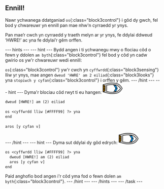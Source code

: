 ## Ennill!

Nawr ychwanega ddatganiad `os`{:class="block3control"} i gôd dy gwch, fel bod y chwareuwr yn ennill pan mae nhw'n cyrraedd yr ynys.

Pan mae’r cwch yn cyrraedd y traeth melyn ar yr ynys, fe ddylai ddweud ‘HWRE!’ ac yna fe ddylai’r gêm orffen.

\--- hints \--- \--- hint \--- Bydd angen i ti ychwanegu mwy o flociau côd o fewn y ddolen `am byth`{:class="block3control"} fel bod y côd yn cadw gwirio os yw'r chwareuwr wedi ennill:

`os`{:class="block3control"} yw'r cwch yn `cyffwrdd`{:class="block3sensing"} lliw yr ynys, mae angen `dweud 'HWRE' am 2 eiliad`{:class="block3looks"} yna `stopiwch y cyfan`{:class="block3control"} i orffen y gêm. \--- /hint \--- \--- hint \--- Dyma'r blociau côd rwyt ti eu hangen: ![corlun-cwch](images/boat_resize.png)

```blocks3
dweud [HWRE!] am (2) eiliad

os <cyffwrdd lliw [#FFFF99] ?> yna
end

aros [y cyfan v]

```

\--- /hint \--- \--- hint \--- Dyma sut ddylai dy gôd edrych: ![corlun-cwch](images/boat_resize.png)

```blocks3
os <cyffwrdd lliw [#FFFF99] ?> yna 
  dweud [HWRE!] am (2) eiliad
  aros [y cyfan v]
end
```

Paid anghofio bod angen i'r côd yma fod o fewn dolen `am byth`{:class="block3control"}. \--- /hint \--- \--- /hints \--- \--- /task \---